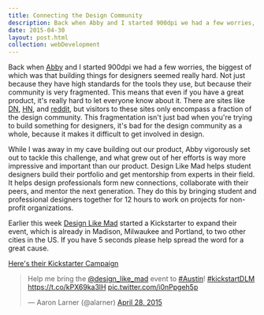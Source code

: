 ```yaml
---
title: Connecting the Design Community
description: Back when Abby and I started 900dpi we had a few worries, the biggest of which was that building things for designers seemed really hard. Not just because they have high standards for the tools they use, but because their community is very fragmented. This means that even if you have a great product, it's really hard to let everyone know about it.
date: 2015-04-30
layout: post.html
collection: webDevelopment
---
```


Back when [Abby](http://abbylarner.com/) and I started 900dpi we had a few worries, the biggest of which was that building things for designers seemed really hard. Not just because they have high standards for the tools they use, but because their community is very fragmented. This means that even if you have a great product, it's really hard to let everyone know about it. There are sites like [DN](https://www.designernews.co/), [HN](https://news.ycombinator.com/), and [reddit](https://www.reddit.com/r/web_design), but visitors to these sites only encompass a fraction of the design community. This fragmentation isn't just bad when you're trying to build something for designers, it's bad for the design community as a whole, because it makes it difficult to get involved in design.

While I was away in my cave building out our product, Abby vigorously set out to tackle this challenge, and what grew out of her efforts is way more impressive and important than our product. Design Like Mad helps student designers build their portfolio and get mentorship from experts in their field. It helps design professionals form new connections, collaborate with their peers, and mentor the next generation. They do this by bringing student and professional designers together for 12 hours to work on projects for non-profit organizations.

Earlier this week [Design Like Mad](https://www.kickstarter.com/projects/designlikemad/design-like-mad-12hr-design-marathon-benefitting-n) started a Kickstarter to expand their event, which is already in Madison, Milwaukee and Portland, to two other cities in the US. If you have 5 seconds please help spread the word for a great cause.

[Here's their Kickstarter Campaign](https://www.kickstarter.com/projects/designlikemad/design-like-mad-12hr-design-marathon-benefitting-n)

<blockquote class="twitter-tweet" data-lang="en"><p lang="en" dir="ltr">Help me bring the <a href="https://twitter.com/design_like_mad">@design_like_mad</a> event to <a href="https://twitter.com/hashtag/Austin?src=hash">#Austin</a>! <a href="https://twitter.com/hashtag/kickstartDLM?src=hash">#kickstartDLM</a> <a href="https://t.co/kPX69ka3lH">https://t.co/kPX69ka3lH</a> <a href="http://t.co/i0nPpgeh5p">pic.twitter.com/i0nPpgeh5p</a></p>&mdash; Aaron Larner (@alarner) <a href="https://twitter.com/alarner/status/593078410793996288">April 28, 2015</a></blockquote>
<script async src="//platform.twitter.com/widgets.js" charset="utf-8"></script>


